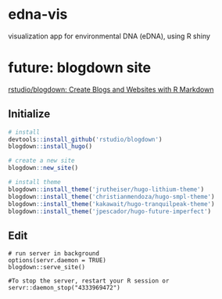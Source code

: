 # edna-vis
visualization app for environmental DNA (eDNA), using R shiny

# future: blogdown site

[rstudio/blogdown: Create Blogs and Websites with R Markdown](https://github.com/rstudio/blogdown)

## Initialize

```r
# install
devtools::install_github('rstudio/blogdown')
blogdown::install_hugo()

# create a new site
blogdown::new_site()

# install theme
blogdown::install_theme('jrutheiser/hugo-lithium-theme')
blogdown::install_theme('christianmendoza/hugo-smpl-theme')
blogdown::install_theme('kakawait/hugo-tranquilpeak-theme')
blogdown::install_theme('jpescador/hugo-future-imperfect')
```

## Edit

```
# run server in background
options(servr.daemon = TRUE)
blogdown::serve_site()

#To stop the server, restart your R session or
servr::daemon_stop("4333969472")
```